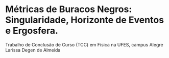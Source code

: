 # Métricas de Buracos Negros: Singularidade, Horizonte de Eventos e Ergosfera.
Trabalho de Conclusão de Curso (TCC) em Física na UFES, campus Alegre 
Larissa Degen de Almeida
